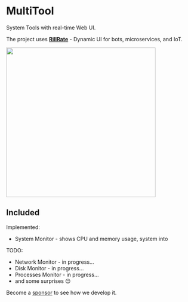 # MultiTool

System Tools with real-time Web UI.

The project uses [**RillRate**][rillrate] - Dynamic UI for bots, microservices, and IoT.

<img src="https://cdn.rillrate.com/github/heroic-toys/dashboard.png" width="400px">

## Included

Implemented:

- System Monitor - shows CPU and memory usage, system into

TODO:

- Network Monitor - in progress...
- Disk Monitor - in progress...
- Processes Monitor - in progress...
- and some surprises 😊

Become a [sponsor][sponsor] to see how we develop it.

[rillrate]: https://github.com/rillrate/rillrate
[sponsor]: https://github.com/sponsors/rillrate
